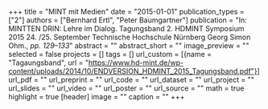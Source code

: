 +++
title = "MINT mit Medien"
date = "2015-01-01"
publication_types = ["2"]
authors = ["Bernhard Ertl", "Peter Baumgartner"]
publication = "In: MINTTEN DRIN: Lehre im Dialog. Tagungsband 2. HDMINT Symposium 2015 24. /25. September Technische Hochschule Nürnberg Georg Simon Ohm., _pp. 129–133_"
abstract = ""
abstract_short = ""
image_preview = ""
selected = false
projects = []
tags = []
url_custom = [{name = "Tagaungsband", url = "https://www.hd-mint.de/wp-content/uploads/2014/10/ENDVERSION_HDMINT_2015_Tagungsband.pdf"}]
url_pdf = ""
url_preprint = ""
url_code = ""
url_dataset = ""
url_project = ""
url_slides = ""
url_video = ""
url_poster = ""
url_source = ""
math = true
highlight = true
[header]
image = ""
caption = ""
+++
